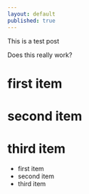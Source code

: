 ```yaml
---
layout: default
published: true
---
```

This is a test post

Does this really work?

# first item
# second item
# third item

* first item
* second item
* third item